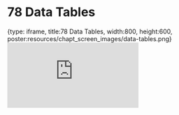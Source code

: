 # 78 Data Tables
 
{type: iframe, title:78 Data Tables, width:800, height:600, poster:resources/chapt_screen_images/data-tables.png}
![](https://datatrail-jhu.github.io/DataTrail_ReOrg/no_toc/data-tables.html)
 

 
